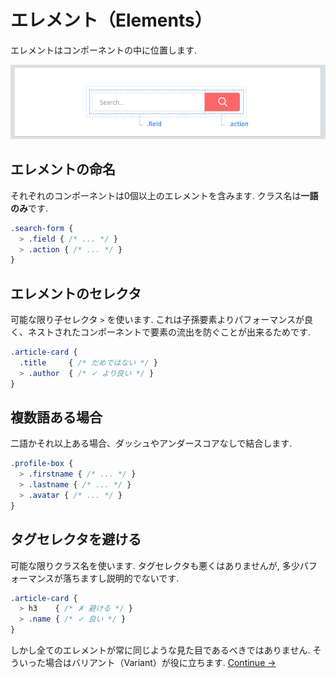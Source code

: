 # エレメント（Elements）

エレメントはコンポーネントの中に位置します.

![.field&#x3068;.action&#x3068;&#x3044;&#x3046;&#x30A8;&#x30EC;&#x30E1;&#x30F3;&#x30C8;](../.gitbook/assets/image%20%281%29.png)

## エレメントの命名

それぞれのコンポーネントは0個以上のエレメントを含みます. クラス名は**一語のみ**です.

```css
.search-form {
  > .field { /* ... */ }
  > .action { /* ... */ }
}
```

## エレメントのセレクタ

可能な限り子セレクタ `>` を使います. これは子孫要素よりパフォーマンスが良く、ネストされたコンポーネントで要素の流出を防ぐことが出来るためです.

```css
.article-card {
  .title     { /* だめではない */ }
  > .author  { /* ✓ より良い */ }
}
```

## 複数語ある場合

二語かそれ以上ある場合、ダッシュやアンダースコアなしで結合します.

```css
.profile-box {
  > .firstname { /* ... */ }
  > .lastname { /* ... */ }
  > .avatar { /* ... */ }
}
```

## タグセレクタを避ける

可能な限りクラス名を使います. タグセレクタも悪くはありませんが, 多少パフォーマンスが落ちますし説明的でないです. 

```css
.article-card {
  > h3    { /* ✗ 避ける */ }
  > .name { /* ✓ 良い */ }
}
```

しかし全てのエレメントが常に同じような見た目であるべきではありません. そういった場合はバリアント（Variant）が役に立ちます. [Continue →](https://app.gitbook.com/@shufo/s/rscss/~/drafts/-LzJ1Y5OzltmnbwgEVZx/konpnentocomponents/bariantovariants) 

